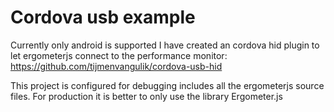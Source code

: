 # Cordova usb example

Currently only android is supported
I have created an cordova hid plugin to let ergometerjs connect to the performance monitor:
   https://github.com/tijmenvangulik/cordova-usb-hid

This project is configured for debugging includes all the ergometerjs source files. For production it is better to only use the library Ergometer.js



